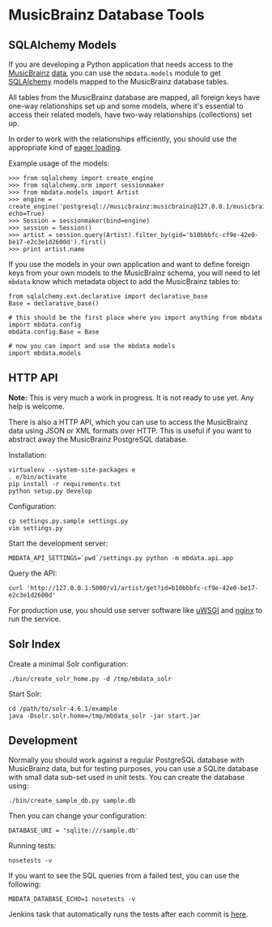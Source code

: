 MusicBrainz Database Tools
==========================

SQLAlchemy Models
-----------------

If you are developing a Python application that needs access to the [MusicBrainz](https://musicbrainz.org/)
[data](https://musicbrainz.org/doc/MusicBrainz_Database),
you can use the `mbdata.models` module to get [SQLAlchemy](http://www.sqlalchemy.org/)
models mapped to the MusicBrainz database tables.

All tables from the MusicBrainz database are mapped, all foreign keys have one-way
relationships set up and some models, where it's essential to access their
related models, have two-way relationships (collections) set up.

In order to work with the relationships efficiently, you should use the appropriate
kind of [eager loading](http://docs.sqlalchemy.org/en/latest/orm/loading_relationships.html).

Example usage of the models:

    >>> from sqlalchemy import create_engine
    >>> from sqlalchemy.orm import sessionmaker
    >>> from mbdata.models import Artist
    >>> engine = create_engine('postgresql://musicbrainz:musicbrainz@127.0.0.1/musicbrainz', echo=True)
    >>> Session = sessionmaker(bind=engine)
    >>> session = Session()
    >>> artist = session.query(Artist).filter_by(gid='b10bbbfc-cf9e-42e0-be17-e2c3e1d2600d').first()
    >>> print artist.name

If you use the models in your own application and want to define foreign keys from your own models
to the MusicBrainz schema, you will need to let `mbdata` know which metadata object to
add the MusicBrainz tables to:

    from sqlalchemy.ext.declarative import declarative_base
    Base = declarative_base()

    # this should be the first place where you import anything from mbdata
    import mbdata.config
    mbdata.config.Base = Base

    # now you can import and use the mbdata models
    import mbdata.models

HTTP API
--------

**Note:** This is very much a work in progress. It is not ready to use yet. Any help is welcome.

There is also a HTTP API, which you can use to access the MusicBrainz data using
JSON or XML formats over HTTP. This is useful if you want to abstract away the
MusicBrainz PostgreSQL database.

Installation:

    virtualenv --system-site-packages e
    . e/bin/activate
    pip install -r requirements.txt
    python setup.py develop

Configuration:

	cp settings.py.sample settings.py
	vim settings.py

Start the development server:

    MBDATA_API_SETTINGS=`pwd`/settings.py python -m mbdata.api.app

Query the API:

    curl 'http://127.0.0.1:5000/v1/artist/get?id=b10bbbfc-cf9e-42e0-be17-e2c3e1d2600d'

For production use, you should use server software like
[uWSGI](http://projects.unbit.it/uwsgi/) and
[nginx](http://nginx.org/) to run the service.

Solr Index
----------

Create a minimal Solr configuration:

    ./bin/create_solr_home.py -d /tmp/mbdata_solr

Start Solr:

    cd /path/to/solr-4.6.1/example
    java -Dsolr.solr.home=/tmp/mbdata_solr -jar start.jar

Development
-----------

Normally you should work against a regular PostgreSQL database with MusicBrainz
data, but for testing purposes, you can use a SQLite database with small data
sub-set used in unit tests. You can create the database using:

	./bin/create_sample_db.py sample.db

Then you can change your configuration:

    DATABASE_URI = 'sqlite:///sample.db'

Running tests:

    nosetests -v

If you want to see the SQL queries from a failed test, you can use the following:

    MBDATA_DATABASE_ECHO=1 nosetests -v

Jenkins task that automatically runs the tests after each commit is [here](http://build.oxygene.sk/job/mbdata/).

